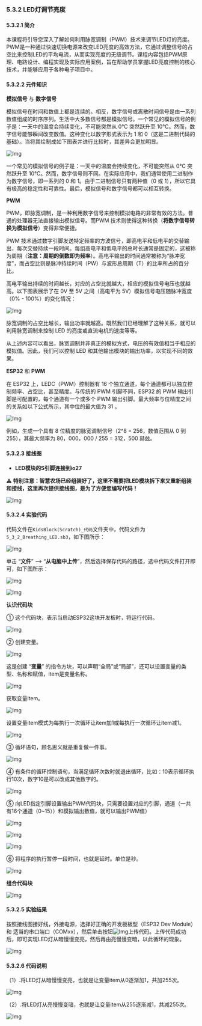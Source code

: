 ### 5.3.2 LED灯调节亮度

#### 5.3.2.1 简介

本课程将引导您深入了解如何利用脉宽调制（PWM）技术来调节LED灯的亮度。PWM是一种通过快速切换电源来改变LED亮度的高效方法，它通过调整信号的占空比来控制LED的平均电流，从而实现亮度的无级调节。课程内容包括PWM原理、电路设计、编程实现及实际应用案例，旨在帮助学员掌握LED亮度控制的核心技术，并能够应用于各种电子项目中。

#### 5.3.2.2 元件知识

**模拟信号** 与 **数字信号**

模拟信号在时间和数值上都是连续的。相反，数字信号或离散时间信号是由一系列数值组成的时序序列。生活中大多数信号都是模拟信号。一个常见的模拟信号的例子是：一天中的温度会持续变化，不可能突然从 0℃ 突然跃升至 10℃。然而，数字信号能够瞬间改变数值。这种变化以数字形式表示为 1 和 0（这是二进制代码的基础）。当将其绘制成如下图表并进行比较时，其差异会更加明显。

![Img](../media/j19.png)

一个常见的模拟信号的例子是：一天中的温度会持续变化，不可能突然从 0℃ 突然跃升至 10℃。然而，数字信号则不同。在实际应用中，我们通常使用二进制作为数字信号，即一系列的 0 和 1。由于二进制信号只有两种值（0 或 1），所以它具有极高的稳定性和可靠性。最后，模拟信号和数字信号都可以相互转换。

**PWM**

PWM，即脉宽调制，是一种利用数字信号来控制模拟电路的非常有效的方法。普通的处理器无法直接输出模拟信号。而PWM 技术则使得这种转换（**将数字信号转换为模拟信号**）变得非常便捷。

PWM 技术通过数字引脚发送特定频率的方波信号，即高电平和低电平的交替输出，每次交替持续一段时间。每组高电平和低电平的总时长通常是固定的，这被称为周期（**注意：周期的倒数即为频率**）。高电平输出的时间通常被称为“脉冲宽度”，而占空比则是脉冲持续时间（PW）与波形总周期（T）的比率所占的百分比。

高电平输出持续的时间越长，对应的占空比就越大，相应的模拟信号电压也就越高。以下图表展示了在 0V 至 5V 之间（高电平为 5V）模拟信号电压随脉冲宽度（0% - 100%）的变化情况：

![Img](../media/j20.png)

脉宽调制的占空比越长，输出功率就越高。既然我们已经理解了这种关系，就可以利用脉宽调制来控制 LED 的亮度或直流电机的速度等等。

从上述内容可以看出，脉宽调制并非真正的模拟方式，电压的有效值相当于相应的模拟值。因此，我们可以控制 LED 和其他输出模块的输出功率，以实现不同的效果。

**ESP32** 和 **PWM**

在 ESP32 上，LEDC（PWM）控制器有 16 个独立通道，每个通道都可以独立控制频率、占空比，甚至精度。与传统的 PWM 引脚不同，ESP32 的 PWM 输出引脚是可配置的，每个通道有一个或多个 PWM 输出引脚。最大频率与位精度之间的关系如以下公式所示，其中位的最大值为 31 。

![Img](../media/j22.png)

例如，生成一个具有 8 位精度的脉宽调制信号（2^8 = 256，数值范围从 0 到 255），其最大频率为 80，000，000 / 255 = 312，500 赫兹。

#### 5.3.2.3 接线图

- **LED模块的S引脚连接到io27**

⚠️ **特别注意：智慧农场已经组装好了，这里不需要把LED模块拆下来又重新组装和接线，这里再次提供接线图，是为了方便您编写代码！**

![Img](../media/couj1.png)

#### 5.3.2.4 实验代码

代码文件在`KidsBlock(Scratch)_代码`文件夹中，代码文件为`5_3_2_Breathing_LED.sb3`，如下图所示：

![Img](../media/couj-02.png)

单击 “**文件**” --> “**从电脑中上传**”，然后选择保存代码的路径，选中代码文件打开即可，如下图所示：

![Img](../media/couj-01-1.png)

![Img](../media/couj-02-1.png)


**认识代码块**

① 这个代码块，表示当启动ESP32这块开发板时，将运行代码。

![Img](../media/Start.png)

② 创建变量。

![Img](../media/Var-1.png)

这是创建 “**变量**” 的指令方块，可以声明“全局”或“局部”，还可以设置变量的类型、名称和赋值，item是变量名称。

![Img](../media/Var-2.png)

获取变量item。

![Img](../media/Var-3.png)

设置变量item模式为每执行一次循环让item加1或每执行一次循环让item减1。 

![Img](../media/Var-4.png)

③ 循环语句，顾名思义就是重复做一件事。

![Img](../media/b0.png)

④ 有条件的循环控制语句，当满足循环次数时就退出循环，比如：10表示循环执行10次，数字10是可以改成其他数字的。
 
![Img](../media/b06.png)

⑤ 向LED指定引脚设置输出PWM代码块，只需要设置对应的引脚，通道（一共有16个通道（0~15））和模拟输出数值，就可以输出PWM值）

![Img](../media/b07.png)

![Img](../media/b08.png)

![Img](../media/b09.png)

⑥ 将程序的执行暂停一段时间，也就是延时。单位是秒。 

![Img](../media/b00.png)

**组合代码块**

![Img](../media/KidsBlock-code2.png)

#### 5.3.2.5 实验结果

按照接线图接好线，外接电源，选择好正确的开发板板型（ESP32 Dev Module）和 适当的串口端口（COMxx），然后单击按钮![Img](../media/upload.png)上传代码。上传代码成功后，即可实现LED灯从暗慢慢变亮，然后再由亮慢慢变暗，以此循环的现象。  

![Img](../media/LED-Breathing.gif)

#### 5.3.2.6 代码说明

（1）.将LED灯从暗慢慢变亮，也就是让变量item从0逐渐加1，共加255次。

![Img](../media/b10.png)


（2）.将LED灯从亮慢慢变暗，也就是让变量item从255逐渐减1，共减255次。

![Img](../media/b11.png)